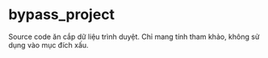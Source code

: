 # bypass_project
Source code ăn cắp dữ liệu trình duyệt.
Chỉ mang tính tham khảo, không sử dụng vào mục đích xấu.
